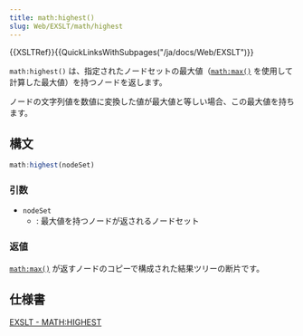 ```yaml
---
title: math:highest()
slug: Web/EXSLT/math/highest
---
```


{{XSLTRef}}{{QuickLinksWithSubpages("/ja/docs/Web/EXSLT")}}

`math:highest()` は、指定されたノードセットの最大値（[`math:max()`](/ja/docs/Web/EXSLT/math/max) を使用して計算した最大値）を持つノードを返します。

ノードの文字列値を数値に変換した値が最大値と等しい場合、この最大値を持ちます。

## 構文

```js
math:highest(nodeSet)
```

### 引数

- `nodeSet`
  - : 最大値を持つノードが返されるノードセット

### 返値

[`math:max()`](/ja/docs/Web/EXSLT/math/max) が返すノードのコピーで構成された結果ツリーの断片です。

## 仕様書

[EXSLT - MATH:HIGHEST](http://exslt.org/math/functions/highest/index.html)
